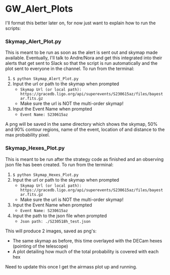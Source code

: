 # GW_Alert_Plots
I'll format this better later on, for now just want to explain how to run the scripts:

### Skymap_Alert_Plot.py
This is meant to be run as soon as the alert is sent out and skymap made available. Eventually, I'll talk to Andre/Nora and get this integrated into their alerts that get sent to Slack so that the script is run automatically and the plot sent to everyone in the channel. To run from the terminal:
1. ``` $ python Skymap_Alert_Plot.py ```
2. Input the url or path to the skymap when prompted
    - ``` Skymap Url (or local path): https://gracedb.ligo.org/api/superevents/S230615az/files/bayestar.fits.gz ```
    - Make sure the url is NOT the multi-order skymap! 
4. Input the Event Name when prompted
    - ``` Event Name: S230615az ```

A png will be saved in the same directory which shows the skymap, 50% and 90% contour regions, name of the event, location of and distance to the max probability pixel.

### Skymap_Hexes_Plot.py
This is meant to be run after the strategy code as finished and an observing json file has been created.
To run from the terminal:
1. ``` $ python Skymap_Hexes_Plot.py ```
2. Input the url or path to the skymap when prompted
    - ``` Skymap Url (or local path): https://gracedb.ligo.org/api/superevents/S230615az/files/bayestar.fits.gz ```
    - Make sure the url is NOT the multi-order skymap! 
4. Input the Event Name when prompted
    - ``` Event Name: S230615az ```
5. Input the path to the json file when prompted
    - ```Json path: ./S230518h_test.json```

This will produce 2 images, saved as png's:
- The same skymap as before, this time overlayed with the DECam hexes (pointing of the telescope)
- A plot detailing how much of the total probability is covered with each hex 


Need to update this once I get the airmass plot up and running.
